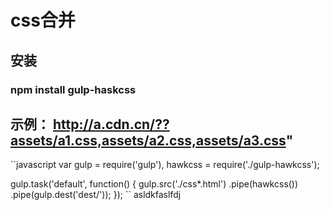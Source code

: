 # css合并

## 安装 

### npm install gulp-haskcss

## 示例： http://a.cdn.cn/??assets/a1.css,assets/a2.css,assets/a3.css"


``javascript
var gulp = require('gulp'),
  hawkcss = require('./gulp-hawkcss');

gulp.task('default', function() {
  gulp.src('./css*.html')
    .pipe(hawkcss())
    .pipe(gulp.dest('dest/'));
});
``
asldkfaslfdj
